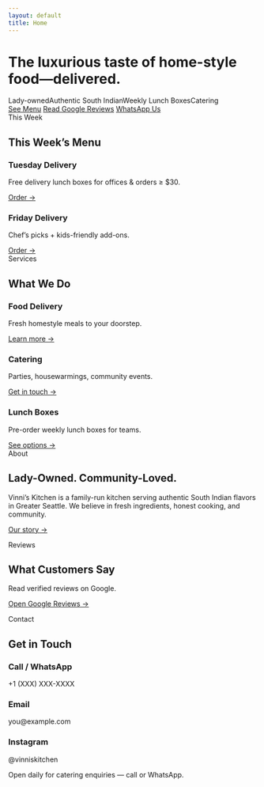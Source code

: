 ```yaml
---
layout: default
title: Home
---
```

<link rel="stylesheet" href="/assets/css/custom.css">

<div class="hero">
  <h1>The luxurious taste of home-style food—delivered.</h1>
  <div class="badges">
    <span>Lady-owned</span><span>Authentic South Indian</span><span>Weekly Lunch Boxes</span><span>Catering</span>
  </div>
  <div class="cta">
    <a href="/menu/">See Menu</a>
    <a href="https://g.page/r/YOUR_GOOGLE_REVIEW_LINK" target="_blank" rel="noopener">Read Google Reviews</a>
    <a href="https://wa.me/YOUR_WHATSAPP_NUMBER" target="_blank" rel="noopener">WhatsApp Us</a>
  </div>
</div>

<div class="section">
  <div class="kicker">This Week</div>
  <h2>This Week’s Menu</h2>
  <div class="grid">
    <div class="card"><h3>Tuesday Delivery</h3><p>Free delivery lunch boxes for offices & orders ≥ $30.</p><a href="/menu/">Order &rarr;</a></div>
    <div class="card"><h3>Friday Delivery</h3><p>Chef’s picks + kids-friendly add-ons.</p><a href="/menu/">Order &rarr;</a></div>
  </div>
</div>

<div class="section">
  <div class="kicker">Services</div>
  <h2>What We Do</h2>
  <div class="grid">
    <div class="card"><h3>Food Delivery</h3><p>Fresh homestyle meals to your doorstep.</p><a href="/menu/">Learn more &rarr;</a></div>
    <div class="card"><h3>Catering</h3><p>Parties, housewarmings, community events.</p><a href="/contact/">Get in touch &rarr;</a></div>
    <div class="card"><h3>Lunch Boxes</h3><p>Pre-order weekly lunch boxes for teams.</p><a href="/menu/">See options &rarr;</a></div>
  </div>
</div>

<div class="section">
  <div class="kicker">About</div>
  <h2>Lady-Owned. Community-Loved.</h2>
  <p>Vinni’s Kitchen is a family-run kitchen serving authentic South Indian flavors in Greater Seattle. We believe in fresh ingredients, honest cooking, and community.</p>
  <p><a href="/about/">Our story &rarr;</a></p>
</div>

<div class="section">
  <div class="kicker">Reviews</div>
  <h2>What Customers Say</h2>
  <p>Read verified reviews on Google.</p>
  <p><a href="https://g.page/r/YOUR_GOOGLE_REVIEW_LINK" target="_blank" rel="noopener">Open Google Reviews &rarr;</a></p>
</div>

<div class="section">
  <div class="kicker">Contact</div>
  <h2>Get in Touch</h2>
  <div class="grid">
    <div class="card"><h3>Call / WhatsApp</h3><p>+1 (XXX) XXX-XXXX</p></div>
    <div class="card"><h3>Email</h3><p>you@example.com</p></div>
    <div class="card"><h3>Instagram</h3><p>@vinniskitchen</p></div>
  </div>
  <p style="margin-top:.75rem;">Open daily for catering enquiries — call or WhatsApp.</p>
</div>